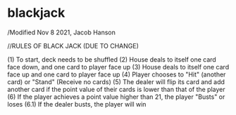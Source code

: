# blackjack
/Modified Nov 8 2021, Jacob Hanson



//RULES OF BLACK JACK (DUE TO CHANGE)

(1) To start, deck needs to be shuffled
(2) House deals to itself one card face down, and one card to player face up
(3) House deals to itself one card face up and one card to player face up 
(4) Player chooses to "Hit" (another card) or "Stand" (Receive no cards)
(5) The dealer will flip its card and add another card if the point value of their cards is lower than that of the player 
(6) If the player achieves a point value higher than 21, the player "Busts" or loses
(6.1) If the dealer busts, the player will win 
